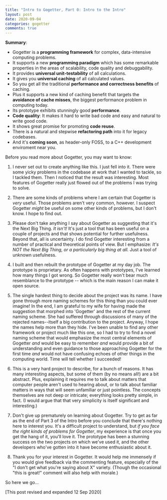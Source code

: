 ```yaml
---
title: "Intro to Gogetter, Part 0: Intro to the Intro"
layout: post
date: 2020-09-04
categories: gogetter 
comments: true
---
```


__Summary__:
* Gogetter is a __programming framework__ for complex, data-intensive computing problems.
* It supports a new __programming paradigm__ which has some remarkable properties in the areas of scalability, code quality and debuggability.
* It provides __universal unit-testability__ of all calculations.
* It gives you __universal caching__ of all calculated values.
* So you get all the traditional __performance and correctness benefits__ of caching.
* Plus it supports a new kind of caching benefit that targets the __avoidance of cache misses__, the biggest performance problem in computing today.
* Its prototype exhibits stunningly good __performance__.
* __Code quality__: It makes it hard to write bad code and easy and natural to write good code.
* It shows great promise for promoting __code reuse__.
* There is a natural and stepwise __refactoring path__ into it for legacy codebases.
* And it's __coming soon__, as header-only FOSS, to a C++ development enviroment near you.

Before you read more about Gogetter, you may want to know:

1. I never set out to create anything like this. I just fell into it. There were some yicky problems in the codebase at work that I wanted to tackle, so I tackled them. Then I noticed that the result was interesting. Most features of Gogetter really just flowed out of the problems I was trying to solve. 
<!--more-->

2. There are some kinds of problems where I am certain that Gogetter is _very_ useful. Those problems aren't very common, however. I suspect Gogetter _might_ be useful on some other kinds of problems, but I don't know. I hope to find out.

3. Please don't take anything I say about Gogetter as suggesting that it's the Next Big Thing. _It isn't!_ It's just a tool that has been useful on a couple of projects and that shows potential for further usefulness. Beyond that, all is uncertainty. I do find Gogetter interesting from a number of practical and theoretical points of view. But I emphasize: _It's NOT the Next Big Thing, or a particularly big thing at all._ Just a tool of unknown usefulness.

3. I built and then rebuilt the prototype of Gogetter at my day job. The prototype is proprietary. As often happens with prototypes, I've learned how many things I got wrong. So Gogetter really won't bear much resemblance to the prototype -- which is the main reason I can make it open source.

4. The single hardest thing to decide about the project was its name. I have gone through more naming schemes for this thing than you could ever imagine! In the end, I am grateful to my wife for having made the suggestion that morphed into 'Gogetter' and the rest of the current naming scheme. She had suffered through discussions of many of the rejected names--itself a big contribution to the project. Anyway, I hope the names help more than they hide. I've been unable to find any other framework or project much like this one, so I had to try to find a novel naming scheme that would emphasize the most central elements of Gogetter _and_ would be easy to remember _and_ would provide a bit of understanding and even guidance to those approaching Gogetter for the first time _and_ would not have confusing echoes of other things in the computing world. Time will tell whether I succeeded!

5. This is a very hard project to describe, for a bunch of reasons. It has many interesting aspects, but some of them (by no means all!) are a bit abstract. Plus, explaining it requires me to talk about matters that computer people aren't used to hearing about, or to talk about familiar matters in ways that will seem unfamiliar or just pointless. The concepts themselves are not deep or intricate; everything looks pretty simple, in fact. (I would argue that that very simplicity is itself significant and interesting.) 

6. Don't give up prematurely on learning about Gogetter. Try to get as far as the end of Part 3 of the Intro before you conclude that there's nothing here to interest you. It's a difficult project to understand, but _if you face the right kinds of problems for Gogetter_, my experience is that once you get the hang of it, you'll love it. The prototype has been a stunning success on the two projects on which we've used it, and the other developers who've gotten into it have become enthusiastic about it.

7. Thank you for your interest in Gogetter. It would help me immensely if you would give feedback via the commenting feature, especially of the "I don't get what you're saying about X" variety. (Though the occasional "this is great!" comment will also help with morale.)

So here we go...

[This post revised and expanded 12 Sep 2020]